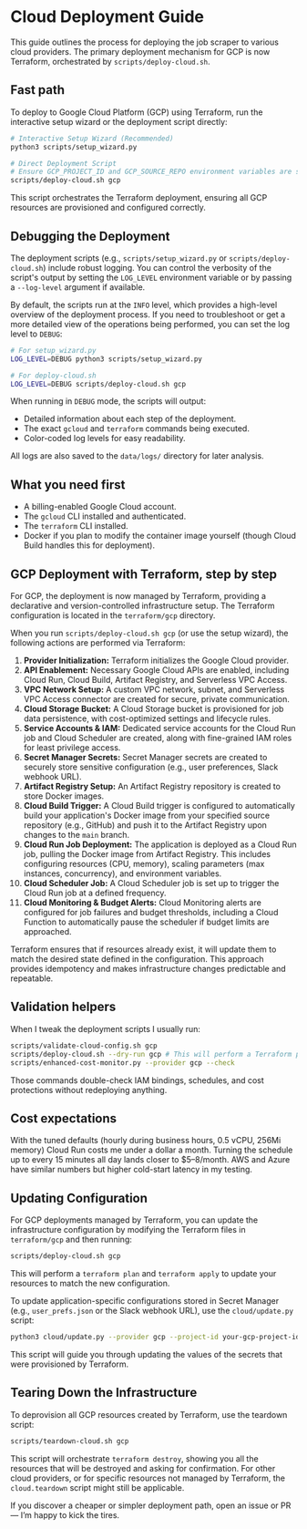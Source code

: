 # Cloud Deployment Guide

This guide outlines the process for deploying the job scraper to various cloud providers. The primary deployment mechanism for GCP is now Terraform, orchestrated by `scripts/deploy-cloud.sh`.

## Fast path

To deploy to Google Cloud Platform (GCP) using Terraform, run the interactive setup wizard or the deployment script directly:

```bash
# Interactive Setup Wizard (Recommended)
python3 scripts/setup_wizard.py

# Direct Deployment Script
# Ensure GCP_PROJECT_ID and GCP_SOURCE_REPO environment variables are set.
scripts/deploy-cloud.sh gcp
```

This script orchestrates the Terraform deployment, ensuring all GCP resources are provisioned and configured correctly.

## Debugging the Deployment

The deployment scripts (e.g., `scripts/setup_wizard.py` or `scripts/deploy-cloud.sh`) include robust logging. You can control the verbosity of the script's output by setting the `LOG_LEVEL` environment variable or by passing a `--log-level` argument if available.

By default, the scripts run at the `INFO` level, which provides a high-level overview of the deployment process. If you need to troubleshoot or get a more detailed view of the operations being performed, you can set the log level to `DEBUG`:

```bash
# For setup_wizard.py
LOG_LEVEL=DEBUG python3 scripts/setup_wizard.py

# For deploy-cloud.sh
LOG_LEVEL=DEBUG scripts/deploy-cloud.sh gcp
```

When running in `DEBUG` mode, the scripts will output:

*   Detailed information about each step of the deployment.
*   The exact `gcloud` and `terraform` commands being executed.
*   Color-coded log levels for easy readability.

All logs are also saved to the `data/logs/` directory for later analysis.

## What you need first

-   A billing-enabled Google Cloud account.
-   The `gcloud` CLI installed and authenticated.
-   The `terraform` CLI installed.
-   Docker if you plan to modify the container image yourself (though Cloud Build handles this for deployment).

## GCP Deployment with Terraform, step by step

For GCP, the deployment is now managed by Terraform, providing a declarative and version-controlled infrastructure setup. The Terraform configuration is located in the `terraform/gcp` directory.

When you run `scripts/deploy-cloud.sh gcp` (or use the setup wizard), the following actions are performed via Terraform:

1.  **Provider Initialization:** Terraform initializes the Google Cloud provider.
2.  **API Enablement:** Necessary Google Cloud APIs are enabled, including Cloud Run, Cloud Build, Artifact Registry, and Serverless VPC Access.
3.  **VPC Network Setup:** A custom VPC network, subnet, and Serverless VPC Access connector are created for secure, private communication.
4.  **Cloud Storage Bucket:** A Cloud Storage bucket is provisioned for job data persistence, with cost-optimized settings and lifecycle rules.
5.  **Service Accounts & IAM:** Dedicated service accounts for the Cloud Run job and Cloud Scheduler are created, along with fine-grained IAM roles for least privilege access.
6.  **Secret Manager Secrets:** Secret Manager secrets are created to securely store sensitive configuration (e.g., user preferences, Slack webhook URL).
7.  **Artifact Registry Setup:** An Artifact Registry repository is created to store Docker images.
8.  **Cloud Build Trigger:** A Cloud Build trigger is configured to automatically build your application's Docker image from your specified source repository (e.g., GitHub) and push it to the Artifact Registry upon changes to the `main` branch.
9.  **Cloud Run Job Deployment:** The application is deployed as a Cloud Run job, pulling the Docker image from Artifact Registry. This includes configuring resources (CPU, memory), scaling parameters (max instances, concurrency), and environment variables.
10. **Cloud Scheduler Job:** A Cloud Scheduler job is set up to trigger the Cloud Run job at a defined frequency.
11. **Cloud Monitoring & Budget Alerts:** Cloud Monitoring alerts are configured for job failures and budget thresholds, including a Cloud Function to automatically pause the scheduler if budget limits are approached.

Terraform ensures that if resources already exist, it will update them to match the desired state defined in the configuration. This approach provides idempotency and makes infrastructure changes predictable and repeatable.

## Validation helpers

When I tweak the deployment scripts I usually run:

```bash
scripts/validate-cloud-config.sh gcp
scripts/deploy-cloud.sh --dry-run gcp # This will perform a Terraform plan for GCP
scripts/enhanced-cost-monitor.py --provider gcp --check
```

Those commands double-check IAM bindings, schedules, and cost protections without redeploying anything.

## Cost expectations

With the tuned defaults (hourly during business hours, 0.5 vCPU, 256Mi memory) Cloud Run costs me under a dollar a month. Turning the schedule up to every 15 minutes all day lands closer to $5–8/month. AWS and Azure have similar numbers but higher cold-start latency in my testing.


## Updating Configuration

For GCP deployments managed by Terraform, you can update the infrastructure configuration by modifying the Terraform files in `terraform/gcp` and then running:

```bash
scripts/deploy-cloud.sh gcp
```

This will perform a `terraform plan` and `terraform apply` to update your resources to match the new configuration.

To update application-specific configurations stored in Secret Manager (e.g., `user_prefs.json` or the Slack webhook URL), use the `cloud/update.py` script:

```bash
python3 cloud/update.py --provider gcp --project-id your-gcp-project-id
```

This script will guide you through updating the values of the secrets that were provisioned by Terraform.
## Tearing Down the Infrastructure

To deprovision all GCP resources created by Terraform, use the teardown script:

```bash
scripts/teardown-cloud.sh gcp
```

This script will orchestrate `terraform destroy`, showing you all the resources that will be destroyed and asking for confirmation. For other cloud providers, or for specific resources not managed by Terraform, the `cloud.teardown` script might still be applicable.

If you discover a cheaper or simpler deployment path, open an issue or PR — I’m happy to kick the tires.
